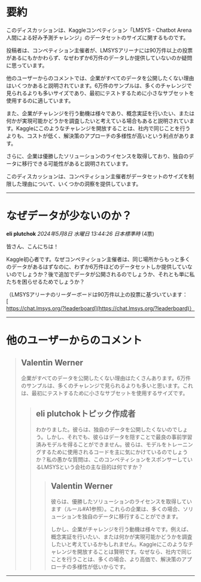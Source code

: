 # 要約 
このディスカッションは、Kaggleコンペティション「LMSYS - Chatbot Arena 人間による好み予測チャレンジ」のデータセットのサイズに関するものです。

投稿者は、コンペティション主催者が、LMSYSアリーナには90万件以上の投票があるにもかかわらず、なぜわずか6万件のデータしか提供していないのか疑問に思っています。

他のユーザーからのコメントでは、企業がすべてのデータを公開したくない理由はいくつかあると説明されています。6万件のサンプルは、多くのチャレンジで見られるよりも多いサイズであり、最初にテストするために小さなサブセットを使用するのに適しています。

また、企業がチャレンジを行う動機は様々であり、概念実証を行いたい、または何かが実現可能かどうかを調査したいと考えている場合もあると説明されています。Kaggleにこのようなチャレンジを開放することは、社内で同じことを行うよりも、コストが低く、解決策のアプローチの多様性が高いという利点があります。

さらに、企業は優勝したソリューションのライセンスを取得しており、独自のデータに移行できる可能性があると説明されています。

このディスカッションは、コンペティション主催者がデータセットのサイズを制限した理由について、いくつかの洞察を提供しています。


---
# なぜデータが少ないのか？
**eli plutchok** *2024年5月8日 水曜日 13:44:26 日本標準時* (4票)

皆さん、こんにちは！

Kaggle初心者です。なぜコンペティション主催者は、同じ場所からもっと多くのデータがあるはずなのに、わずか6万件ほどのデータセットしか提供していないのでしょうか？後で追加でデータが公開されるのでしょうか、それとも単に私たちを困らせるためでしょうか？

（LMSYSアリーナのリーダーボードは90万件以上の投票に基づいています：[https://chat.lmsys.org/?leaderboard](https://chat.lmsys.org/?leaderboard)）

---
# 他のユーザーからのコメント
> ## Valentin Werner
> 
> 企業がすべてのデータを公開したくない理由はたくさんあります。6万件のサンプルは、多くのチャレンジで見られるよりも多いと思います。これは、最初にテストするために小さなサブセットを使用するサイズです。
> 
> 
> 
> > ## eli plutchokトピック作成者
> > 
> > わかりました。彼らは、独自のデータを公開したくないのでしょう。しかし、それでも、彼らはデータを隠すことで最良の事前学習済みモデルを得ることができません。彼らは、モデルをトレーニングするために使用されるコードを主に気にかけているのでしょうか？私の愚かな質問は、このコンペティションをスポンサーしているLMSYSという会社の主な目的は何ですか？
> > 
> > 
> > 
> > > ## Valentin Werner
> > > 
> > > 彼らは、優勝したソリューションのライセンスを取得しています（ルール#A1参照）。これらの企業は、多くの場合、ソリューションを独自のデータに移行することができます。
> > > 
> > > しかし、企業がチャレンジを行う動機は様々です。例えば、概念実証を行いたい、または何かが実現可能かどうかを調査したいと考えているかもしれません。Kaggleにこのようなチャレンジを開放することは賢明です。なぜなら、社内で同じことを行うことは、多くの場合、より高価で、解決策のアプローチの多様性が低いからです。
> > > 
> > > 
> > > 
--- 

